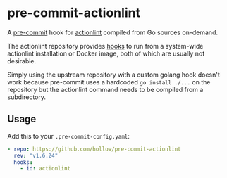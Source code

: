 # pre-commit-actionlint

A [pre-commit](https://pre-commit.com) hook for
[actionlint](https://github.com/rhysd/actionlint) compiled from Go sources
on-demand.

The actionlint repository provides
[hooks](https://github.com/rhysd/actionlint/blob/main/.pre-commit-hooks.yaml) to
run from a system-wide actionlint installation or Docker image, both of which
are usually not desirable.

Simply using the upstream repository with a custom golang hook doesn't work
because pre-commit uses a hardcoded `go install ./...` on the repository but the
actionlint command needs to be compiled from a subdirectory.

## Usage

Add this to your `.pre-commit-config.yaml`:

```yaml
- repo: https://github.com/hollow/pre-commit-actionlint
  rev: "v1.6.24"
  hooks:
    - id: actionlint
```
